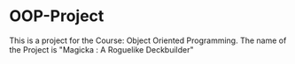 # OOP-Project
This is a project for the Course: Object Oriented Programming. The name of the Project is "Magicka : A Roguelike Deckbuilder"
